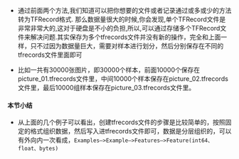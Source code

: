 
* 通过前面两个方法,我们知道可以把你想要的文件或者记录通过或多或少的方法转为TFRecord格式. 
  那么数据量很大的时候,你会发现,单个TFRecord文件是非常非常大的,这对于硬盘是不小的负担,所以,可以通过存储多个TFRecord文件来解决问题.其实保存为多个tfrecords文件并没有新的操作，完全和上面一样，只不过因为数据量巨大，需要对样本进行划分，然后分别保存在不同的tfrecords文件里面即可

* 比如一共有30000张图片，即30000个样本，前面10000个保存在picture_01.tfrecords文件里，中间10000个样本保存在picture_02.tfrecords文件里，最后10000组样本保存在picture_03.tfrecords文件里。



#### 本节小结

* 从上面的几个例子可以看出，创建tfrecords文件的步骤是比较简单的，按照固定的格式组织数据，然后写入进tfrecords文件即可，数据是分层组织的，可以有外向内一次看成，`Examples—>Example—>Features—>Feature(int64、float、bytes)`
